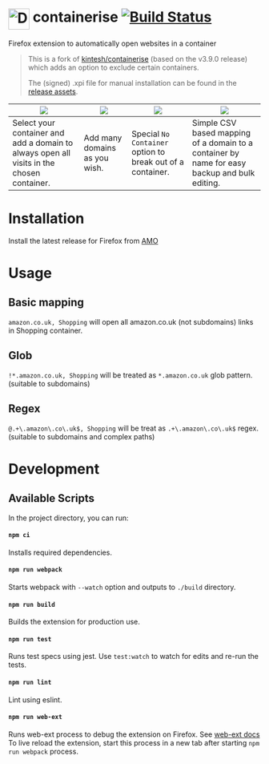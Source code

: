 # <img src="https://raw.githubusercontent.com/kintesh/containerise/master/static/icons/icon.png" alt="Drawing" width="42" align="top"/> containerise [![Build Status](https://travis-ci.org/kintesh/containerise.svg?branch=master)](https://travis-ci.org/kintesh/containerise)

Firefox extension to automatically open websites in a container

> This is a fork of [kintesh/containerise](https://github.com/kintesh/containerise) (based on the v3.9.0 release) which adds an option to exclude certain containers.
> 
> The (signed) .xpi file for manual installation can be found in the [release assets](https://github.com/berrnd/containerise/releases/latest).

|![](https://raw.githubusercontent.com/kintesh/containerise/master/static/screenshots/1.png)  |  ![](https://raw.githubusercontent.com/kintesh/containerise/master/static/screenshots/2.png)  |  ![](https://raw.githubusercontent.com/kintesh/containerise/master/static/screenshots/3.png)  |  ![](https://raw.githubusercontent.com/kintesh/containerise/master/static/screenshots/4.png)|
| --- | --- | --- | --- |
|Select your container and add a domain to always open all visits in the chosen container. | Add many domains as you wish. | Special `No Container` option to break out of a container. | Simple CSV based mapping of a domain to a container by name for easy backup and bulk editing. |


# Installation
Install the latest release for Firefox from [AMO](https://addons.mozilla.org/en-US/firefox/addon/containerise/)



# Usage

## Basic mapping

`amazon.co.uk, Shopping` will open all amazon.co.uk (not subdomains) links in Shopping container.

## Glob
`!*.amazon.co.uk, Shopping`  will be treated as `*.amazon.co.uk` glob pattern. (suitable to subdomains)

## Regex

`@.+\.amazon\.co\.uk$, Shopping` will be treat as `.+\.amazon\.co\.uk$` regex. (suitable to subdomains and complex paths)



# Development

## Available Scripts
In the project directory, you can run:

#### `npm ci`
Installs required dependencies. 

#### `npm run webpack`
Starts webpack with `--watch` option and outputs to `./build` directory.
 
#### `npm run build`
Builds the extension for production use.<br>

#### `npm run test`
Runs test specs using jest.
Use `test:watch` to watch for edits and re-run the tests.

#### `npm run lint`
Lint using eslint.

#### `npm run web-ext`
Runs web-ext process to debug the extension on Firefox. See [web-ext docs](https://github.com/mozilla/web-ext) <br/>
To live reload the extension, start this process in a new tab after starting `npm run webpack` process.
